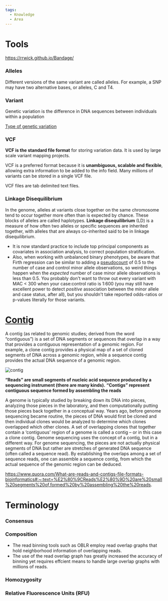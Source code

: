 ```yaml
---
tags:
  - Knowledge
  - Area
---
```

# Tools

https://rrwick.github.io/Bandage/

### Alleles

Different versions of the same variant are called alleles. For example, a SNP may have two alternative bases, or alleles, C and T4.

### Variant

Genetic variation is the difference in DNA sequences between individuals within a population

[Type of genetic variation](https://www.ebi.ac.uk/training/online/courses/human-genetic-variation-introduction/what-is-genetic-variation/types-of-genetic-variation/)

### VCF

**VCF is the standard file format** for storing variation data. It is used by large scale variant mapping projects.

VCF is a preferred format because it is **unambiguous, scalable and flexible**, allowing extra information to be added to the info field. Many millions of variants can be stored in a single VCF file.

VCF files are tab delimited text files.

### Linkage Disequilibrium

In the genome, alleles at variants close together on the same chromosome tend to occur together more often than is expected by chance. These blocks of alleles are called haplotypes. **Linkage disequilibrium** (LD) is a measure of how often two alleles or specific sequences are inherited together, with alleles that are always co-inherited said to be in linkage disequilibrium.

- It is now standard practice to include top principal components as covariates in association analysis, to correct population stratification.
- Also, when working with unbalanced binary phenotypes, be aware that Firth regression can be similar to adding a [pseudocount](https://en.wikipedia.org/wiki/Additive_smoothing) of 0.5 to the number of case and control minor allele observations, so weird things happen when the _expected_ number of case minor allele observations is less than 0.5. You probably don't want to throw out every variant with MAC < 300 when your case:control ratio is 1:600 (you may still have excellent power to detect _positive_ association between the minor allele and case status, after all), but you shouldn't take reported odds-ratios or p-values literally for those variants.

# [Contig](https://www.genome.gov/genetics-glossary/Contig)

A contig (as related to genomic studies; derived from the word “contiguous”) is a set of DNA segments or sequences that overlap in a way that provides a contiguous representation of a genomic region. For example, a clone contig provides a physical map of a set of cloned segments of DNA across a genomic region, while a sequence contig provides the actual DNA sequence of a genomic region.

![contig](https://www.genome.gov/sites/default/files/media/images/tg/Contig.jpg)

**“Reads” are small segments of nucleic acid sequence produced by a sequencing instrument (there are many kinds).** **“Contigs” represent contiguous sequence formed by assembling the reads**

A genome is typically studied by breaking down its DNA into pieces, analyzing those pieces in the laboratory, and then computationally putting those pieces back together in a conceptual way. Years ago, before genome sequencing became routine, the pieces of DNA would first be cloned and then individual clones would be analyzed to determine which clones overlapped which other clones. A set of overlapping clones that together contain a ‘contiguous’ region of a genome is called a contig – or in this case a clone contig. Genome sequencing uses the concept of a contig, but in a different way. For genome sequencing, the pieces are not actually physical segments of DNA but rather are stretches of generated DNA sequence (often called a sequence read). By establishing the overlaps among a set of sequence reads, one can assemble a sequence contig, from which the actual sequence of the genomic region can be deduced.

https://www.quora.com/What-are-reads-and-contigs-file-formats-bioinformatics#:~:text=%E2%80%9CReads%E2%80%9D%20are%20small%20segments%20of,formed%20by%20assembling%20the%20reads.

# Terminology

### Consensus

### Composition

- The read binning tools such as OBLR employ read overlap graphs that hold neighborhood information of overlapping reads.
- The use of the read overlap graph has greatly increased the accuracy of binning yet requires effcient means to handle large overlap graphs with millions of reads.

### Homozygosity

### Relative Fluorescence Units (RFU)


